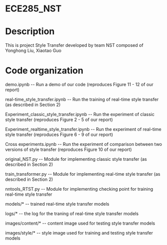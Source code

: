 # ECE285_NST
Description
===========
This is project Style Transfer developed by team NST composed of Yonghong Liu, Xiaotao Guo

Code organization
=================
demo.ipynb -- Run a demo of our code (reproduces Figure 11 - 12 of our report)

real-time_style_transfer.ipynb -- Run the training of real-time style transfer (as described in Section 2)

Experiment_classic_style_transfer.ipynb -- Run the experiment of classic style transfer (reproduces Figure 2 - 5 of our report)

Experiment_realtime_style_transfer.ipynb -- Run the experiment of real-time style transfer (reproduces Figure 6 - 9 of our report)

Cross experiments.ipynb -- Run the experiment of comparison between two versions of style transfer (reproduces Figure 10 of our report)

original_NST.py -- Module for implementing classic style transfer (as described in Section 2)

train_transformer.py -- Module for implementing real-time style transfer (as described in Section 2)

nntools_RTST.py -- Module for implementing checking point for training real-time style transfer

models/* -- trained real-time style transfer models

logs/* -- the log for the traning of real-time style transfer models

images/content/* -- content image used for testing style transfer models

images/style/* -- style image used for training and testing style transfer models
